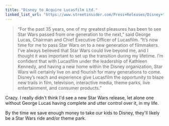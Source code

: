 ```yaml
---
title: "Disney to Acquire Lucasfilm Ltd."
linked_list_url: "https://www.streetinsider.com/Press+Releases/Disney+to+Acquire+Lucasfilm+Ltd./7828436.html"
---
```

<blockquote><p>
  “For the past 35 years, one of my greatest pleasures has been to see Star Wars passed from one generation to the next,” said George Lucas, Chairman and Chief Executive Officer of Lucasfilm. “It’s now time for me to pass Star Wars on to a new generation of filmmakers. I’ve always believed that Star Wars could live beyond me, and I thought it was important to set up the transition during my lifetime. I’m confident that with Lucasfilm under the leadership of Kathleen Kennedy, and having a new home within the Disney organization, Star Wars will certainly live on and flourish for many generations to come. Disney’s reach and experience give Lucasfilm the opportunity to blaze new trails in film, television, interactive media, theme parks, live entertainment, and consumer products.”
</p></blockquote>
<p>Crazy. I really didn't think I'd see a new Star Wars release, let alone one without George Lucas having complete and utter control over it, in my life.</p>
<p>By the time we save enough money to take our kids to Disney, they'll likely be a Star Wars ride and/or theme park.</p>
